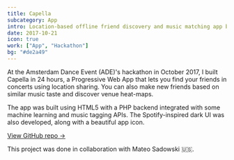 ```yaml
---
title: Capella
subcategory: App
intro: Location-based offline friend discovery and music matching app built for Amsterdam Dance Event in 24 hours.
date: 2017-10-21
icon: true
work: ["App", "Hackathon"]
bg: "#de2a49"
---
```


At the Amsterdam Dance Event (ADE)'s hackathon in October 2017, I built Capella in 24 hours, a Progressive Web App that lets you find your friends in concerts using location sharing. You can also make new friends based on similar music taste and discover venue heat-maps.

The app was built using HTML5 with a PHP backend integrated with some machine learning and music tagging APIs. The Spotify-inspired dark UI was also developed, along with a beautiful app icon.

[View GitHub repo &rarr;](https://github.com/AnandChowdhary/ade-hack)

<div class="three-images">
	<div><img alt="" src="/images/projects/capella/home.png"></div>
	<div><img alt="" src="/images/projects/capella/taste.png"></div>
	<div><img alt="" src="/images/projects/capella/location.png"></div>
</div>
<div class="three-images">
	<div><img alt="" src="/images/projects/capella/people.png"></div>
	<div><img alt="" src="/images/projects/capella/emergency.png"></div>
	<div><img alt="" src="/images/projects/capella/settings.png"></div>
</div>
<div class="shadow">
	<div class="two-images">
		<div><img alt="" src="/images/projects/capella/s1.jpeg"></div>
		<div><img alt="" src="/images/projects/capella/s2.jpeg"></div>
	</div>
	<div class="two-images">
		<div><img alt="" src="/images/projects/capella/s3.jpeg"></div>
		<div><img alt="" src="/images/projects/capella/s4.jpeg"></div>
	</div>
</div>
<div class="image"><img alt="" src="/images/projects/capella/1.jpg"></div>

<footer>This project was done in collaboration with Mateo Sadowski 🇺🇸.</footer>